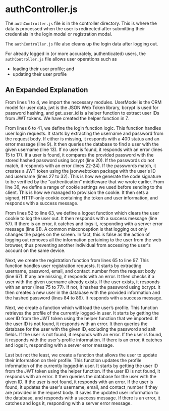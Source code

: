 # authController.js

The `authController.js` file is in the controller directory. This is where
the data is processed when the user is redirected after submitting their
credentials in the login modal or registration modal.

The `authController.js` file also cleans up the login
data after logging out.

For already logged in (or more accurately, authenticated) users, the
`authController.js` file allows user operations such as

- loading their user profile; and 
- updating their user profile

## An Expanded Explanation

From lines 1 to 4, we import the necessary modules. UserModel is the ORM
model for user data, jwt is the JSON Web Token library, bcrypt is used for
password hashing, and get_user_id is a helper function to extract user IDs
from JWT tokens. We have created the helper function in 7.

From lines 6 to 41, we define the login function logic. This function handles
user login requests. It starts by extracting the username and password from
the request body. If either is missing, it responds with a 400 status and an
error message (line 9). It then queries the database to find a user with the
given username (line 13). If no user is found, it responds with an error
(lines 15 to 17). If a user is found, it compares the provided password
with the stored hashed password using bcrypt (line 20). If the passwords do
not match, it responds with an error (lines 22-24). If the passwords match,
it creates a JWT token using the jsonwebtoken package with the user's ID and
username (lines 27 to 32). This is how we generate the code signature to be
verified by the “authentication” middleware that we wrote earlier. From
line 36, we define a range of cookie settings we used before sending to
the client. This is how we managed to provision the cookie. It then sets
a signed, HTTP-only cookie containing the token and user information, and
responds with a success message.

From lines 52 to line 63, we define a logout function which clears the
user cookie to log the user out. It then responds with a success message
(line 57). If there is an error, it catches and logs it, responding with a
server error message (line 61). A common misconception is that logging out
only changes the pages on the screen. In fact, this is false as the action
of logging out removes all the information pertaining to the user from the
web browser, thus preventing another individual from accessing the user's
account on the same device.

Next, we create the registration function from lines 65 to line 97. This
function handles user registration requests. It starts by extracting username,
password, email, and contact_number from the request body (line 67). If
any are missing, it responds with an error. It then checks if a user with
the given username already exists. If the user exists, it responds with
an error (lines 75 to 77). If not, it hashes the password using bcrypt. It
then creates a new user in the database with the provided information and
the hashed password (lines 84 to 89). It responds with a success message.

Next, we create a function which will load the user’s profile. This
function retrieves the profile of the currently logged-in user. It starts
by getting the user ID from the JWT token using the helper function that we
imported. If the user ID is not found, it responds with an error. It then
queries the database for the user with the given ID, excluding the password
and salt fields. If the user is not found, it responds with an error. If the
user is found, it responds with the user's profile information. If there is
an error, it catches and logs it, responding with a server error message.

Last but not the least, we create a function that allows the user to
update their information on their profile. This function updates the profile
information of the currently logged-in user. It starts by getting the user ID
from the JWT token using the helper function. If the user ID is not found,
it responds with an error. It then queries the database for the user with
the given ID. If the user is not found, it responds with an error. If the
user is found, it updates the user's username, email, and contact_number if
they are provided in the request body. It saves the updated user information
to the database, and responds with a success message. If there is an error,
it catches and logs it, responding with a server error message.
